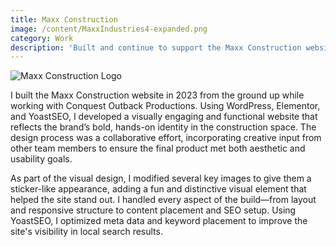 ```yaml
---
title: Maxx Construction
image: /content/MaxxIndustries4-expanded.png
category: Work
description: 'Built and continue to support the Maxx Construction website using WordPress, Elementor, and YoastSEO, with custom design elements and collaborative input while working for Conquest Outback Productions.'
---
```


![Maxx Construction Logo](/content/MaxxIndustries4-expanded.png)

I built the Maxx Construction website in 2023 from the ground up while working with Conquest Outback Productions. Using WordPress, Elementor, and YoastSEO, I developed a visually engaging and functional website that reflects the brand’s bold, hands-on identity in the construction space. The design process was a collaborative effort, incorporating creative input from other team members to ensure the final product met both aesthetic and usability goals.

As part of the visual design, I modified several key images to give them a sticker-like appearance, adding a fun and distinctive visual element that helped the site stand out. I handled every aspect of the build—from layout and responsive structure to content placement and SEO setup. Using YoastSEO, I optimized meta data and keyword placement to improve the site's visibility in local search results.